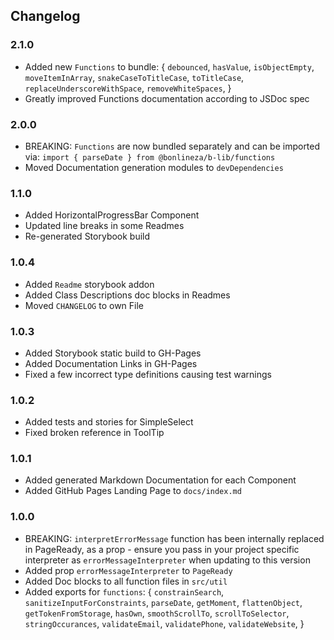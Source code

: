 
## Changelog
### 2.1.0
- Added new `Functions` to bundle: {
  `debounced`,
  `hasValue`,
  `isObjectEmpty`,
  `moveItemInArray`,
  `snakeCaseToTitleCase`,
  `toTitleCase`,
  `replaceUnderscoreWithSpace`,
  `removeWhiteSpaces`,
}
- Greatly improved Functions documentation according to JSDoc spec

### 2.0.0
- BREAKING: `Functions` are now bundled separately and can be imported via: `import { parseDate } from @bonlineza/b-lib/functions`
- Moved Documentation generation modules to `devDependencies`

### 1.1.0
- Added HorizontalProgressBar Component
- Updated line breaks in some Readmes 
- Re-generated Storybook build 

### 1.0.4
- Added `Readme` storybook addon
- Added Class Descriptions doc blocks in Readmes
- Moved `CHANGELOG` to own File

### 1.0.3
- Added Storybook static build to GH-Pages
- Added Documentation Links in GH-Pages
- Fixed a few incorrect type definitions causing test warnings

### 1.0.2
- Added tests and stories for SimpleSelect
- Fixed broken reference in ToolTip

### 1.0.1
- Added generated Markdown Documentation for each Component
- Added GitHub Pages Landing Page to `docs/index.md`

### 1.0.0
- BREAKING: `interpretErrorMessage` function has been internally replaced in PageReady, as a prop - ensure you pass in your project specific interpreter as `errorMessageInterpreter` when updating to this version
- Added prop `errorMessageInterpreter` to `PageReady`
- Added Doc blocks to all function files in `src/util`
- Added exports for `functions`: {
  `constrainSearch`,
  `sanitizeInputForConstraints`,
  `parseDate`,
  `getMoment`,
  `flattenObject`,
  `getTokenFromStorage`,
  `hasOwn`,
  `smoothScrollTo`,
  `scrollToSelector`,
  `stringOccurances`,
  `validateEmail`,
  `validatePhone`,
  `validateWebsite`,
}

